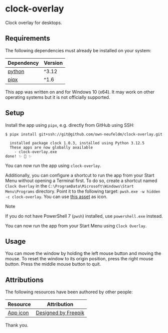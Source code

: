 # clock-overlay

Clock overlay for desktops.

## Requirements

The following dependencies must already be installed on your system:

| Dependency                                  | Version |
| ------------------------------------------- | ------- |
| [python](https://www.python.org/downloads/) | ^3.12   |
| [pipx](https://pipx.pypa.io/stable/)        | ^1.6    |

This app was written on and for Windows 10 (x64). It may work on other operating systems but it is
not officially supported.

## Setup

Install the app using `pipx`, e.g. directly from GitHub using SSH:

```
$ pipx install git+ssh://git@github.com/own-neufeldm/clock-overlay.git

  installed package clock 1.0.3, installed using Python 3.12.5
  These apps are now globally available
    - clock-overlay.exe
done! ✨ 🌟 ✨
```

You can now run the app using `clock-overlay`.

Additionally, you can configure a shortcut to run the app from your Start Menu without opening a
Terminal first. To do so, create a shortcut named `Clock Overlay` in the
`C:\ProgramData\Microsoft\Windows\Start Menu\Programs` directory. Point it to the following target:
`pwsh.exe -w hidden -c clock-overlay`. You can use [this asset](./clock/assets/icon.ico) as icon.

> [!NOTE]
> If you do not have PowerShell 7 (`pwsh`) installed, use `powershell.exe` instead.

You can now run the app from your Start Menu using `Clock Overlay`.

## Usage

You can move the window by holding the left mouse button and moving the mouse. To reset the window to
its origin position, press the right mouse button. Press the middle mouse button to quit.

## Attributions

The following resources have been authored by other people:

| Resource                          | Attribution                                    |
| --------------------------------- | ---------------------------------------------- |
| [App icon](clock/icons/clock.ico) | [Designed by Freepik](https://www.freepik.com) |

Thank you.
